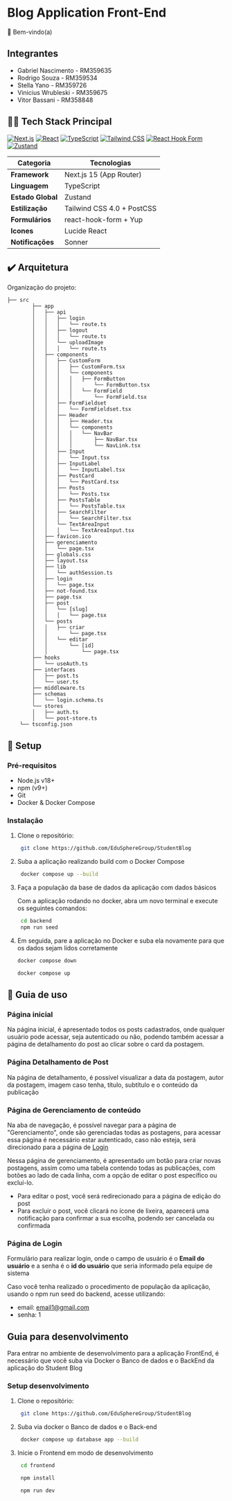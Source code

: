 # Blog Application Front-End
👋 Bem-vindo(a)

## Integrantes

- Gabriel Nascimento - RM359635
- Rodrigo Souza - RM359534
- Stella Yano - RM359726
- Vinicius Wrubleski - RM359675
- Vitor Bassani - RM358848

## 🧑‍💻 Tech Stack Principal

[![Next.js](https://img.shields.io/badge/Next.js-15.1.7-black?style=for-the-badge&logo=next.js&logoColor=white)](https://nextjs.org/)
[![React](https://img.shields.io/badge/React-18.2-%2361DAFB?style=for-the-badge&logo=react&logoColor=white)](https://react.dev/)
[![TypeScript](https://img.shields.io/badge/TypeScript-5.0-%233178C6?style=for-the-badge&logo=typescript&logoColor=white)](https://www.typescriptlang.org/)
[![Tailwind CSS](https://img.shields.io/badge/Tailwind_CSS-4.0-%2338B2AC?style=for-the-badge&logo=tailwind-css&logoColor=white)](https://tailwindcss.com/)
[![React Hook Form](https://img.shields.io/badge/React_Hook_Form-7.54.2-%234f46e5?style=for-the-badge&logo=react-hook-form&logoColor=white)](https://react-hook-form.com/)
[![Zustand](https://img.shields.io/badge/Zustand-5.0.3-%23d1d5db?style=for-the-badge&logo=zustand&logoColor=black)](https://zustand-demo.pmnd.rs/)

| Categoria            | Tecnologias                                                                  |
|----------------------|-----------------------------------------------------------------------------|
| **Framework**        | Next.js 15 (App Router)                                                     |
| **Linguagem**        | TypeScript                                                                  |
| **Estado Global**    | Zustand                                                                     |
| **Estilização**      | Tailwind CSS 4.0 + PostCSS                                                  |
| **Formulários**      | react-hook-form + Yup                                                       |
| **Icones**           | Lucide React                                                                |
| **Notificações**     | Sonner              

## ✔️ Arquitetura

Organização do projeto:

```
├── src
        ├── app
        │   ├── api
        │   │   ├── login
        │   │   │   └── route.ts
        │   │   ├── logout
        │   │   │   └── route.ts
        │   │   └── uploadImage
        │   │   │   └── route.ts
        │   ├── components
        │   │   ├── CustomForm
        │   │   │   ├── CustomForm.tsx
        │   │   │   └── components
        │   │   │   │   ├── FormButton
        │   │   │   │       └── FormButton.tsx
        │   │   │   │   └── FormField
        │   │   │   │       └── FormField.tsx
        │   │   ├── FormFieldset
        │   │   │   └── FormFieldset.tsx
        │   │   ├── Header
        │   │   │   ├── Header.tsx
        │   │   │   └── components
        │   │   │   │   └── NavBar
        │   │   │   │       ├── NavBar.tsx
        │   │   │   │       └── NavLink.tsx
        │   │   ├── Input
        │   │   │   └── Input.tsx
        │   │   ├── InputLabel
        │   │   │   └── InputLabel.tsx
        │   │   ├── PostCard
        │   │   │   └── PostCard.tsx
        │   │   ├── Posts
        │   │   │   └── Posts.tsx
        │   │   ├── PostsTable
        │   │   │   └── PostsTable.tsx
        │   │   ├── SearchFilter
        │   │   │   └── SearchFilter.tsx
        │   │   └── TextAreaInput
        │   │   │   └── TextAreaInput.tsx
        │   ├── favicon.ico
        │   ├── gerenciamento
        │   │   └── page.tsx
        │   ├── globals.css
        │   ├── layout.tsx
        │   ├── lib
        │   │   └── authSession.ts
        │   ├── login
        │   │   └── page.tsx
        │   ├── not-found.tsx
        │   ├── page.tsx
        │   ├── post
        │   │   └── [slug]
        │   │   │   └── page.tsx
        │   └── posts
        │   │   ├── criar
        │   │       └── page.tsx
        │   │   └── editar
        │   │       └── [id]
        │   │           └── page.tsx
        ├── hooks
        │   └── useAuth.ts
        ├── interfaces
        │   ├── post.ts
        │   └── user.ts
        ├── middleware.ts
        ├── schemas
        │   └── login.schema.ts
        └── stores
        │   ├── auth.ts
        │   └── post-store.ts
    └── tsconfig.json
```
## 🚀 Setup

### Pré-requisitos
- Node.js v18+
- npm (v9+)
- Git
- Docker & Docker Compose

### Instalação
1. Clone o repositório:
   ```bash
    git clone https://github.com/EduSphereGroup/StudentBlog
   ```
2. Suba a aplicação realizando build com o Docker Compose
    ```bash
     docker compose up --build
    ```
3. Faça a população da base de dados da aplicação com dados básicos

    Com a aplicação rodando no docker, abra um novo terminal e execute os seguintes comandos:

   ```bash
    cd backend
    npm run seed
   ```

4. Em seguida, pare a aplicação no Docker e suba ela novamente para que os dados sejam lidos corretamente
   ```bash
   docker compose down

   docker compose up
   ```

## 🚸 Guia de uso

### Página inicial
Na página inicial, é apresentado todos os posts cadastrados, onde qualquer usuário pode acessar, seja autenticado ou não, podendo também acessar a página de detalhamento do post ao clicar sobre o card da postagem.

### Página Detalhamento de Post
Na página de detalhamento, é possível visualizar a data da postagem, autor da postagem, imagem caso tenha, título, subtítulo e o conteúdo da publicação

### Página de Gerenciamento de conteúdo
Na aba de navegação, é possível navegar para a página de "Gerenciamento", onde são gerenciadas todas as postagens, para acessar essa página é necessário estar autenticado, caso não esteja, será direcionado para a página de <u>[Login](#página-de-login)</u>

Nessa página de gerenciamento, é apresentado um botão para criar novas postagens, assim como uma tabela contendo todas as publicações, com botões ao lado de cada linha, com a opção de editar o post específico ou excluí-lo.

- Para editar o post, você será redirecionado para a página de edição do post
- Para excluir o post, você clicará no ícone de lixeira, aparecerá uma notificação para confirmar a sua escolha, podendo ser cancelada ou confirmada 

### Página de Login
Formulário para realizar login, onde o campo de usuário é o <b>Email do usuário</b> e a senha é o <b>id do usuário</b> que seria informado pela equipe de sistema

Caso você tenha realizado o procedimento de população da aplicação, usando o npm run seed do backend, acesse utilizando: 

- email: email1@gmail.com 
- senha: 1

## Guia para desenvolvimento

Para entrar no ambiente de desenvolvimento para a aplicação FrontEnd, é necessário que você suba via Docker o Banco de dados e o BackEnd da aplicação do Student Blog

### Setup desenvolvimento

1. Clone o repositório:
   ```bash
    git clone https://github.com/EduSphereGroup/StudentBlog
   ```
2. Suba via docker o Banco de dados e o Back-end
   ```bash
    docker compose up database app --build
   ```
3. Inicie o Frontend em modo de desenvolvimento
   ```bash
    cd frontend

    npm install

    npm run dev
   ```
